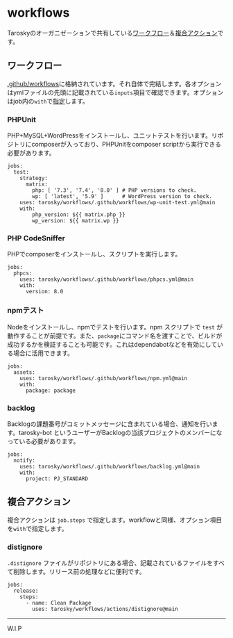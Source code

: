 # workflows

Taroskyのオーガニゼーションで共有している[ワークフロー](https://docs.github.com/ja/actions/using-workflows/reusing-workflows)＆[複合アクション](https://docs.github.com/ja/actions/creating-actions/creating-a-composite-action)です。

## ワークフロー

[.github/workflows](./.github/workflows)に格納されています。それ自体で完結します。各オプションはymlファイルの先頭に記載されている`inputs`項目で確認できます。オプションはjob内の`with`で[指定](https://docs.github.com/ja/actions/using-workflows/workflow-syntax-for-github-actions#jobsjob_idwith)します。

### PHPUnit

PHP+MySQL+WordPressをインストールし、ユニットテストを行います。リポジトリにcomposerが入っており、PHPUnitをcomposer scriptから実行できる必要があります。

```
jobs:
  test:
    strategy:
      matrix:
        php: [ '7.3', '7.4', '8.0' ] # PHP versions to check.
        wp: [ 'latest', '5.9' ]      # WordPress version to check.
    uses: tarosky/workflows/.github/workflows/wp-unit-test.yml@main
    with:
        php_version: ${{ matrix.php }}
        wp_version: ${{ matrix.wp }}
```

### PHP CodeSniffer

PHPでcomposerをインストールし、スクリプトを実行します。

```
jobs:
  phpcs:
    uses: tarosky/workflows/.github/workflows/phpcs.yml@main
    with:
      version: 8.0
```

### npmテスト

Nodeをインストールし、npmでテストを行います。npm スクリプトで `test` が動作することが前提です。また、`package`にコマンド名を渡すことで、ビルドが成功するかを検証することも可能です。これはdependabotなどを有効にしている場合に活用できます。

```
jobs:
  assets:
    uses: tarosky/workflows/.github/workflows/npm.yml@main
    with:
      package: package
```

### backlog

Backlogの課題番号がコミットメッセージに含まれている場合、通知を行います。tarosky-bot というユーザーがBacklogの当該プロジェクトのメンバーになっている必要があります。

```
jobs:
  notify:
    uses: tarosky/workflows/.github/workflows/backlog.yml@main
    with:
      project: PJ_STANDARD
```


## 複合アクション

複合アクションは `job.steps` で指定します。workflowと同様、オプション項目を`with`で指定します。

### distignore

`.distignore` ファイルがリポジトリにある場合、記載されているファイルをすべて削除します。リリース前の処理などに便利です。

```
jobs:
  release:
    steps:
      - name: Clean Package
        uses: tarosky/workflows/actions/distignore@main
```

-----

W.I.P